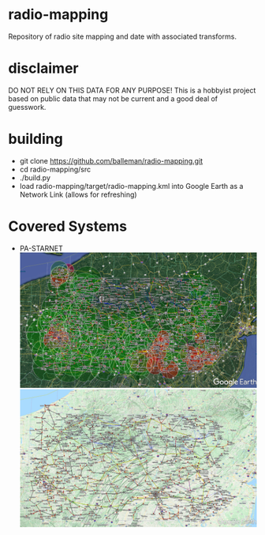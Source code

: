 # radio-mapping
Repository of radio site mapping and date with associated transforms.

# disclaimer
DO NOT RELY ON THIS DATA FOR ANY PURPOSE!  This is a hobbyist project based on public data that may not be current and a good deal of guesswork.

# building
* git clone https://github.com/balleman/radio-mapping.git
* cd radio-mapping/src
* ./build.py
* load radio-mapping/target/radio-mapping.kml into Google Earth as a Network Link (allows for refreshing)

# Covered Systems
* PA-STARNET
  ![PA-STARNET P25 Map](/img/pastarnet-p25.jpg?raw=true "PA-STARNET P25 Map")
  ![PA-STARNET Sites Map](/img/pastarnet-sites.jpg?raw=true "PA-STARNET Sites Map")


